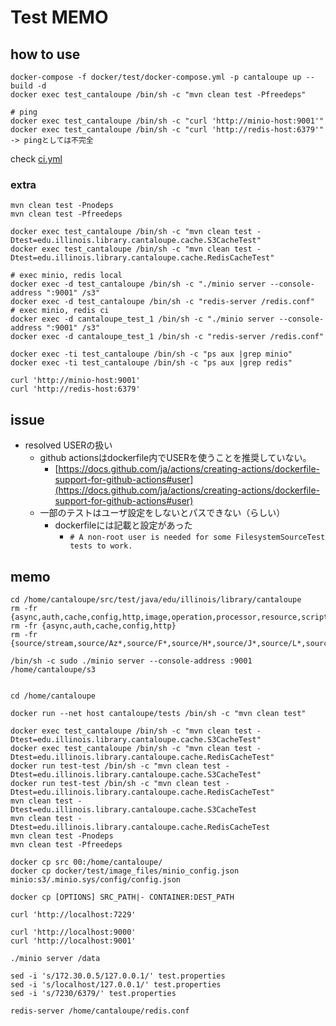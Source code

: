 # Test MEMO

## how to use
```text
docker-compose -f docker/test/docker-compose.yml -p cantaloupe up --build -d
docker exec test_cantaloupe /bin/sh -c "mvn clean test -Pfreedeps"

# ping
docker exec test_cantaloupe /bin/sh -c "curl 'http://minio-host:9001'"
docker exec test_cantaloupe /bin/sh -c "curl 'http://redis-host:6379'" -> pingとしては不完全
```
check [ci.yml](..%2F..%2F.github%2Fworkflows%2Fci.yml)

### extra
```text
mvn clean test -Pnodeps
mvn clean test -Pfreedeps

docker exec test_cantaloupe /bin/sh -c "mvn clean test -Dtest=edu.illinois.library.cantaloupe.cache.S3CacheTest"
docker exec test_cantaloupe /bin/sh -c "mvn clean test -Dtest=edu.illinois.library.cantaloupe.cache.RedisCacheTest"

# exec minio, redis local
docker exec -d test_cantaloupe /bin/sh -c "./minio server --console-address ":9001" /s3"
docker exec -d test_cantaloupe /bin/sh -c "redis-server /redis.conf"
# exec minio, redis ci
docker exec -d cantaloupe_test_1 /bin/sh -c "./minio server --console-address ":9001" /s3"
docker exec -d cantaloupe_test_1 /bin/sh -c "redis-server /redis.conf"

docker exec -ti test_cantaloupe /bin/sh -c "ps aux |grep minio"
docker exec -ti test_cantaloupe /bin/sh -c "ps aux |grep redis"

curl 'http://minio-host:9001'
curl 'http://redis-host:6379'

```

## issue
- resolved USERの扱い
  - github actionsはdockerfile内でUSERを使うことを推奨していない。
    - [https://docs.github.com/ja/actions/creating-actions/dockerfile-support-for-github-actions#user](https://docs.github.com/ja/actions/creating-actions/dockerfile-support-for-github-actions#user)
  - 一部のテストはユーザ設定をしないとパスできない（らしい）
    - dockerfileには記載と設定があった
      - `# A non-root user is needed for some FilesystemSourceTest tests to work.`

## memo
```text
cd /home/cantaloupe/src/test/java/edu/illinois/library/cantaloupe
rm -fr {async,auth,cache,config,http,image,operation,processor,resource,script,status,util}
rm -fr {async,auth,cache,config,http}
rm -fr {source/stream,source/Az*,source/F*,source/H*,source/J*,source/L*,source/O*,source/P*}

/bin/sh -c sudo ./minio server --console-address :9001 /home/cantaloupe/s3


cd /home/cantaloupe

docker run --net host cantaloupe/tests /bin/sh -c "mvn clean test"

docker exec test_cantaloupe /bin/sh -c "mvn clean test -Dtest=edu.illinois.library.cantaloupe.cache.S3CacheTest"
docker exec test_cantaloupe /bin/sh -c "mvn clean test -Dtest=edu.illinois.library.cantaloupe.cache.RedisCacheTest"
docker run test-test /bin/sh -c "mvn clean test -Dtest=edu.illinois.library.cantaloupe.cache.S3CacheTest"
docker run test-test /bin/sh -c "mvn clean test -Dtest=edu.illinois.library.cantaloupe.cache.RedisCacheTest"
mvn clean test -Dtest=edu.illinois.library.cantaloupe.cache.S3CacheTest
mvn clean test -Dtest=edu.illinois.library.cantaloupe.cache.RedisCacheTest
mvn clean test -Pnodeps
mvn clean test -Pfreedeps

docker cp src 00:/home/cantaloupe/
docker cp docker/test/image_files/minio_config.json  minio:s3/.minio.sys/config/config.json

docker cp [OPTIONS] SRC_PATH|- CONTAINER:DEST_PATH

curl 'http://localhost:7229'

curl 'http://localhost:9000'
curl 'http://localhost:9001'

./minio server /data

sed -i 's/172.30.0.5/127.0.0.1/' test.properties
sed -i 's/localhost/127.0.0.1/' test.properties
sed -i 's/7230/6379/' test.properties

redis-server /home/cantaloupe/redis.conf

```
